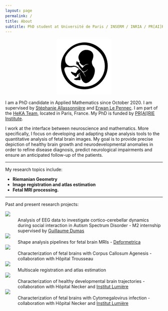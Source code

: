 ```yaml
---
layout: page
permalink: /
title: About
subtitle: PhD student at Université de Paris / INSERM / INRIA / PR[AI]RIE
---
```


<div align="center"><img src="/assets/img/fetus_gif.gif" alt="drawing" width="175"/></div>

I am a PhD candidate in Applied Mathematics since October 2020. I am supervised by [Stéphanie Allassonnière](https://sites.google.com/site/stephanieallassonniere/) and [Erwan Le Pennec](http://www.cmap.polytechnique.fr/~lepennec/fr/). I am part of the [HeKA Team](https://team.inria.fr/heka/), located in Paris, France. My PhD is funded by [PR[AI]RIE Institute](https://prairie-institute.fr/).

I work at the interface between neuroscience and mathematics. More specifically, I focus on developing and adapting shape analysis tools to the quantitative analysis of fetal brain images. My goal is to provide precise depiction of healthy brain growth and neurodevelopmental anomalies in order to refine disease diagnosis, predict neurological impairments and ensure an anticipated follow-up of the patients.

_________________

My research topics include:

- **Riemanian Geometry**
- **Image registration and atlas estimation**
- **Fetal MRI processing.**

_________________

Past and present research projects:

<dl>
<dt><img src="https://img.shields.io/badge/2020-02b57f.svg"></dt>
<dd> Analysis of EEG data to investigate cortico-cerebellar dynamics during social interaction in Autism Spectrum Disorder - M2 internship supervised by 
   <a href="https://www.extrospection.eu">Guillaume Dumas</a></dd>
   
  <dt><img src="https://img.shields.io/badge/2021-00a19e.svg"></dt>
<dd> Shape analysis pipelines for fetal brain MRIs - <a href="https://www.deformetrica.org/">Deformetrica</a></dd>
   
   <dt><img src="https://img.shields.io/badge/2021-00a19e.svg"></dt>
<dd> Characterization of fetal brains with Corpus Callosum Agenesis - collaboration with Hôpital Trousseau</dd>
   
   <dt><img src="https://img.shields.io/badge/2021-00a19e.svg"></dt>
<dd> Multiscale registration and atlas estimation</dd>
   
   <dt><img src="https://img.shields.io/badge/2022-118ab2.svg"></dt>
<dd> Characterization of healthy developmental brain trajectories - collaboration with Hôpital Necker and <a href="http://fondation-lumiere.org/">Institut Lumière</a></dd>
  <dt><img src="https://img.shields.io/badge/2022-118ab2.svg"></dt>
<dd> Characterization of fetal brains with Cytomegalovirus infection - collaboration with Hôpital Necker and <a href="http://fondation-lumiere.org/">Institut Lumière</a>
   </dd>
   
   
</dl>
